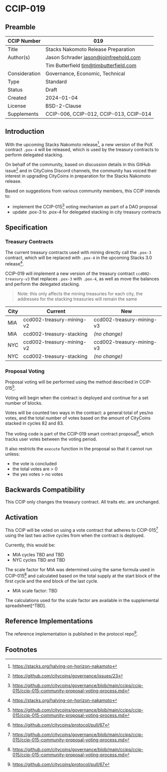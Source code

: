# CCIP-019

## Preamble

| CCIP Number   | 019                                    |
| ------------- | -------------------------------------- |
| Title         | Stacks Nakomoto Release Preparation    |
| Author(s)     | Jason Schrader jason@joinfreehold.com  |
|               | Tim Butterfield tim@timbutterfield.com |
| Consideration | Governance, Economic, Technical        |
| Type          | Standard                               |
| Status        | Draft                                  |
| Created       | 2024-01-04                             |
| License       | BSD-2-Clause                           |
| Supplements   | CCIP-006, CCIP-012, CCIP-013, CCIP-014 |

## Introduction

With the upcoming Stacks Nakomoto release[^1], a new version of the PoX contract `.pox-4` will be released, which is used by the treasury contracts to perform delegated stacking.

On behalf of the community, based on discussion details in this GitHub issue[^2] and in CityCoins Discord channels, the community has voiced their interest in upgrading CityCoins in preparation for the Stacks Nakomoto release.

Based on suggestions from various community members, this CCIP intends to:

- implement the CCIP-015[^3] voting mechanism as part of a DAO proposal
- update .pox-3 to .pox-4 for delegated stacking in city treasury contracts

## Specification

### Treasury Contracts

The current treasury contracts used with mining directly call the `.pox-3` contract, which will be replaced with `.pox-4` in the upcoming Stacks 3.0 release[^1].

CCIP-019 will implement a new version of the treasury contract `ccd002-treasury-v3` that replaces `.pox-3` with `.pox-4`, as well as move the balances and perform the delegated stacking.

> Note: this only affects the mining treasuries for each city, the addresses for the stacking treasuries will remain the same

| City | Current                   | New                       |
| ---- | ------------------------- | ------------------------- |
| MIA  | ccd002-treasury-mining-v2 | ccd002-treasury-mining-v3 |
| MIA  | ccd002-treasury-stacking  | _(no change)_             |
| NYC  | ccd002-treasury-mining-v2 | ccd002-treasury-mining-v3 |
| NYC  | ccd002-treasury-stacking  | _(no change)_             |

### Proposal Voting

Proposal voting will be performed using the method described in CCIP-015[^3].

Voting will begin when the contract is deployed and continue for a set number of blocks.

Votes will be counted two ways in the contract: a general total of yes/no votes, and the total number of votes based on the amount of CityCoins stacked in cycles 82 and 83.

The voting code is part of the CCIP-019 smart contract proposal[^4], which tracks user votes between the voting period.

It also restricts the `execute` function in the proposal so that it cannot run unless:

- the vote is concluded
- the total votes are > 0
- the yes votes > no votes

## Backwards Compatibility

This CCIP only changes the treasury contract. All traits etc. are unchanged.

## Activation

This CCIP will be voted on using a vote contract that adheres to CCIP-015[^3] using the last two active cycles from when the contract is deployed.

Currently, this would be:

- MIA cycles TBD and TBD
- NYC cycles TBD and TBD

The scale factor for MIA was determined using the same formula used in CCIP-015[^3] and calculated based on the total supply at the start block of the first cycle and the end block of the last cycle.

- MIA scale factor: TBD

The calculations used for the scale factor are available in the supplemental spreadsheet[^TBD].

## Reference Implementations

The reference implementation is published in the protocol repo[^4].

## Footnotes

[^1]: https://stacks.org/halving-on-horizon-nakamoto
[^2]: https://github.com/citycoins/governance/issues/23
[^3]: https://github.com/citycoins/governance/blob/main/ccips/ccip-015/ccip-015-community-proposal-voting-process.md
[^4]: https://github.com/citycoins/protocol/pull/67
